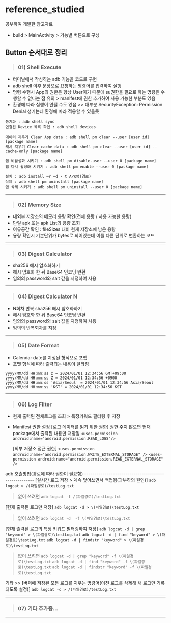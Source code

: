 # reference_studied
공부하여 개발한 참고자료
 - build > MainActivity > 기능별 버튼으로 구성

## Button 순서대로 정리
>### 01) Shell Execute
 - 터미널에서 작성하는 adb 기능을 코드로 구현
 - adb shell 이후 문장으로 요청하는 명령어를 입력하여 실행
 - 명령 수행시 App의 권한은 항상 User이기 때문에 su권한을 필요로 하는 명령은 수행할 수 없다는 점 유의 > manifest에 권한 추가하여 사용 가능한 부분도 있음
 - 환경에 따라 실행이 안될 수도 있음 >> 대부분 SecurityException: Permission Denial 생기는데 환경에 따라 적용할 수 있을듯

`동기화 : adb shell sync`<br>
`연결된 Device 목록 확인 : adb shell devices`

`데이터 지우기 Clear App data : adb shell pm clear --user [user id] [package name]` <br>
`캐시 지우기 Clear cache data : adb shell pm clear --user [user id] --cache-only [package name]`

`앱 비활성화 시키기 : adb shell pm disable-user --user 0 [package name]` <br>
`앱 다시 활성화 시키기 : adb shell pm enable --user 0 [package name]` <br>

`설치 : adb install –r –d - t APK명(경로)` <br>
`삭제 : adb shell pm uninstall [package name]` <br>
`앱 삭제 시키기 : adb shell pm uninstall --user 0 [package name]`

***

>### 02) Memory Size
 - 내외부 저장소의 메모리 용량 확인(전체 용량 / 사용 가능한 용량)
 - 단일 apk 또는 apk List의 용량 조회
 - 여유공간 확인 : fileSizes 대비 현재 저장소에 남은 용량
 - 용량 확인시 기본단위가 bytes로 되어있는데 이를 다른 단위로 변환하는 코드

***

>### 03) Digest Calculator
 - sha256 해시 암호화하기
 - 해시 암호화 한 뒤 Base64 인코딩 반환
 - 임의의 password와 salt 값을 지정하여 사용

***

>### 04) Digest Calculator N
 - N회차 반복 sha256 해시 암호화하기
 - 해시 암호화 한 뒤 Base64 인코딩 반환
 - 임의의 password와 salt 값을 지정하여 사용
 - 임의의 반복회차를 지정

***

>### 05) Date Format
 - Calendar date를 지정된 형식으로 포맷
 - 포맷 형식에 따라 출력되는 내용이 달라짐

`yyyy/MM/dd HH:mm:ss z = 2024/01/01 12:34:56 GMT+09:00` <br>
`yyyy/MM/dd HH:mm:ss Z = 2024/01/01 12:34:56 +0900` <br>
`yyyy/MM/dd HH:mm:ss 'Asia/Seoul' = 2024/01/01 12:34:56 Asia/Seoul` <br>
`yyyy/MM/dd HH:mm:ss 'KST' = 2024/01/01 12:34:56 KST`

***

>### 06) Log Filter
 - 현재 출력된 전체로그를 조회 > 특정키워드 필터링 후 저장

 - Manifest 권한 설정
   [로그 데이터를 읽기 위한 권한] 권한 주지 않으면 현재 package에서 출력된 내용만 저장됨
   `<uses-permission android:name="android.permission.READ_LOGS"/>`
 
   [외부 저장소 접근 권한]
   `<uses-permission android:name="android.permission.WRITE_EXTERNAL_STORAGE" />`
   `<uses-permission android:name="android.permission.READ_EXTERNAL_STORAGE" />`

adb 호출방법(경로에 따라 권한이 필요함) -----------------------------------------------------
[실시간 로그 저장 > 계속 덮어쓰면서 백업됨(과부하의 원인)]
`adb logcat > /(파일경로)/testLog.txt`
>없이 쓰려면 `adb logcat -f /(파일경로)/testLog.txt`

[현재 출력된 로그만 저장]
`adb logcat -d > \(파일경로)\testLog.txt`
>없이 쓰려면 `adb logcat -d  -f \(파일경로)\testLog.txt`

[현재 출력된 로그의 특정 키워드 필터링하여 저장]
`adb logcat -d | grep "keyword" > \(파일경로)\testLog.txt`
`adb logcat -d | find "keyword" > \(파일경로)\testLog.txt`
`adb logcat -d | findstr "keyword" > \(파일경로)\testLog.txt`
>없이 쓰려면
`adb logcat -d | grep "keyword" -f \(파일경로)\testLog.txt`
`adb logcat -d | find "keyword" -f \(파일경로)\testLog.txt`
`adb logcat -d | findstr "keyword" -f \(파일경로)\testLog.txt`

기타 >>
[버퍼에 저장된 모든 로그를 지우는 명령어(이전 로그를 삭제해 새 로그만 기록되도록 설정)]
`adb logcat -c > /(파일경로)/testLog.txt`
   
***

>### 07) 기타 추가중...

***
